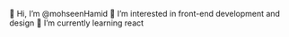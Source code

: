 👋 Hi, I’m @mohseenHamid
👀 I’m interested in front-end development and design
🌱 I’m currently learning react

<!---
mohseenHamid/mohseenHamid is a ✨ special ✨ repository because its `README.md` (this file) appears on your GitHub profile.
You can click the Preview link to take a look at your changes.
--->
